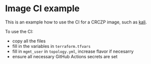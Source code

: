 # Image CI example

This is an example how to use the CI for a CRCZP image, such as [kali](https://github.com/cyberrangecz/image-kali).

To use the CI:
- copy all the files
- fill in the variables in `terraform.tfvars`
- fill in `mgmt_user` in `topology.yml`, increase flavor if necesarry
- ensure all necessary GitHub Actions secrets are set
